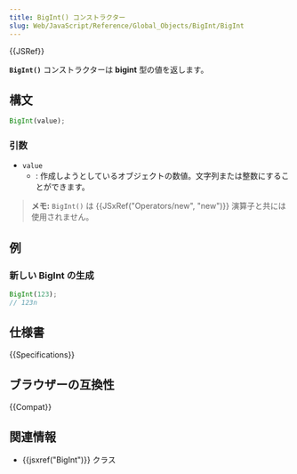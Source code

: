 ```yaml
---
title: BigInt() コンストラクター
slug: Web/JavaScript/Reference/Global_Objects/BigInt/BigInt
---
```


{{JSRef}}

**`BigInt()`** コンストラクターは **bigint** 型の値を返します。

## 構文

```js
BigInt(value);
```

### 引数

- `value`
  - : 作成しようとしているオブジェクトの数値。文字列または整数にすることができます。

> **メモ:** `BigInt()` は {{JSxRef("Operators/new", "new")}} 演算子と共には使用されません。

## 例

### 新しい BigInt の生成

```js
BigInt(123);
// 123n
```

## 仕様書

{{Specifications}}

## ブラウザーの互換性

{{Compat}}

## 関連情報

- {{jsxref("BigInt")}} クラス
